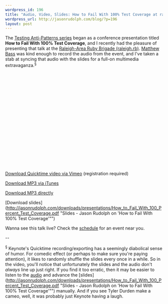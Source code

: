 ```yaml
--- 
wordpress_id: 196
title: "Audio, Video, Slides: How to Fail With 100% Test Coverage at raleigh.rb"
wordpress_url: http://jasonrudolph.com/blog/?p=196
layout: post
---
```

The [Testing Anti-Patterns series](http://jasonrudolph.com/blog/testing-anti-patterns-how-to-fail-with-100-test-coverage/ "jasonrudolph.com/blog - Testing Anti-Patterns: How to Fail With 100% Test Coverage") began as a conference presentation titled **How to Fail With 100% Test Coverage**, and I recently had the pleasure of presenting that talk at the [Raleigh-Area Ruby Brigade (raleigh.rb)](http://ruby.meetup.com/3/calendar/7849526/ "Raleigh-area Ruby Brigade August Meeting - Jason Rudolph on 'How to Fail With 100% Test Coverage'").  [Matthew Bass](http://matthewbass.com "matthewbass.com") was kind enough to record the audio from the event, and I've taken a stab at syncing that audio with the slides for a full-on multimedia extravaganza.<sup>&sect;</sup>

<object width="400" height="302">	<param name="allowfullscreen" value="true" />	<param name="allowscriptaccess" value="always" />	<param name="movie" value="http://vimeo.com/moogaloop.swf?clip_id=1683910&amp;server=vimeo.com&amp;show_title=1&amp;show_byline=1&amp;show_portrait=0&amp;color=59a5d1&amp;fullscreen=1" />	<embed src="http://vimeo.com/moogaloop.swf?clip_id=1683910&amp;server=vimeo.com&amp;show_title=1&amp;show_byline=1&amp;show_portrait=0&amp;color=59a5d1&amp;fullscreen=1" type="application/x-shockwave-flash" allowfullscreen="true" allowscriptaccess="always" width="400" height="302"></embed></object><br />

[Download Quicktime video via Vimeo](http://vimeo.com/1683910?pg=embed&amp;sec=1683910 "How To Fail With 100% Test Coverage on Vimeo") (registration required)

[Download MP3 via iTunes](http://phobos.apple.com/WebObjects/MZStore.woa/wa/viewPodcast?i=34717809&amp;id=273853776 "raleigh.rb Podcast on iTunes - Jason Rudolph on 'How to Fail With 100% Test Coverage'")

[Download MP3 directly](http://www.raleighrb.com/podcast/2008-08-19_how_to_fail.mp3 "raleigh.rb MP3 - Jason Rudolph on 'How to Fail With 100% Test Coverage'")

[Download slides](http://jasonrudolph.com/downloads/presentations/How_to_Fail_With_100_Percent_Test_Coverage.pdf "Slides - Jason Rudolph on 'How to Fail With 100% Test Coverage'"")

Wanna see this talk live?  Check the [schedule](http://thinkrelevance.com/events "Relevance: Events") for an event near you.

--

<sup>&sect;</sup> Keynote's Quicktime recording/exporting has a seemingly diabolical sense of humor.  For comedic effect (or perhaps to make sure you're paying attention), it likes to randomly shuffle the slides every once in a while.  So in the video, you'll notice that unfortunately the slides and the audio don't *always* line up just right.  If you find it too erratic, then it may be easier to listen to the [audio](http://www.raleighrb.com/podcast/2008-08-19_how_to_fail.mp3 "raleigh.rb MP3 - Jason Rudolph on 'How to Fail With 100% Test Coverage'") and advance the [slides](http://jasonrudolph.com/downloads/presentations/How_to_Fail_With_100_Percent_Test_Coverage.pdf "Slides - Jason Rudolph on 'How to Fail With 100% Test Coverage'"") manually.  And if you see Tyler Durden make a cameo, well, it was probably just Keynote having a laugh.
